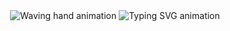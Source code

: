 <div align="center">
  <img src="https://user-images.githubusercontent.com/74038190/214644152-52f47eb3-5e31-4f47-8758-05c9468d5596.gif" alt="Waving hand animation" />
  <img src="https://readme-typing-svg.herokuapp.com?font=Playfair+Display&weight=500&color=213555&size=24&lines=Hello,+I'm+Chaimaa+Chouhaibi;I'm+a+Web+and+mobile+Developer;Be+Welcome!" alt="Typing SVG animation" />
</div>
